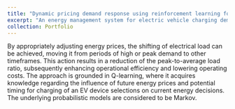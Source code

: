 ```yaml
---
title: "Dynamic pricing demand response using reinforcement learning for charging of EV's"
excerpt: "An energy management system for electric vehicle charging demand response was developed, wherein energy expenses are minimized, consumption patterns are optimized, and online learning is employed to predict the impact of future energy prices and consumer decisions on long-term cost-effective charging schedules."
collection: Portfolio
---
```


By appropriately adjusting energy prices, the shifting of electrical load can be achieved, moving it from periods of high or peak demand to other timeframes. This action results in a reduction of the peak-to-average load ratio, subsequently enhancing operational efficiency and lowering operating costs. The approach is grounded in Q-learning, where it acquires knowledge regarding the influence of future energy prices and potential timing for charging of an EV device selections on current energy decisions. The underlying probabilistic models are considered to be Markov.


